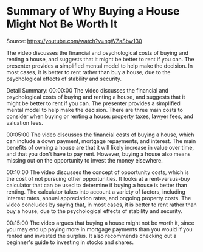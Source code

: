 # Summary of Why Buying a House Might Not Be Worth It

Source: https://youtube.com/watch?v=ngWZaSbw130

The video discusses the financial and psychological costs of buying and renting a house, and suggests that it might be better to rent if you can. The presenter provides a simplified mental model to help make the decision. In most cases, it is better to rent rather than buy a house, due to the psychological effects of stability and security.

Detail Summary: 
00:00:00
The video discusses the financial and psychological costs of buying and renting a house, and suggests that it might be better to rent if you can. The presenter provides a simplified mental model to help make the decision. There are three main costs to consider when buying or renting a house: property taxes, lawyer fees, and valuation fees.

00:05:00
The video discusses the financial costs of buying a house, which can include a down payment, mortgage repayments, and interest. The main benefits of owning a house are that it will likely increase in value over time, and that you don't have to pay rent. However, buying a house also means missing out on the opportunity to invest the money elsewhere.

00:10:00
The video discusses the concept of opportunity costs, which is the cost of not pursuing other opportunities. It looks at a rent-versus-buy calculator that can be used to determine if buying a house is better than renting. The calculator takes into account a variety of factors, including interest rates, annual appreciation rates, and ongoing property costs. The video concludes by saying that, in most cases, it is better to rent rather than buy a house, due to the psychological effects of stability and security.

00:15:00
The video argues that buying a house might not be worth it, since you may end up paying more in mortgage payments than you would if you rented and invested the surplus. It also recommends checking out a beginner's guide to investing in stocks and shares.

